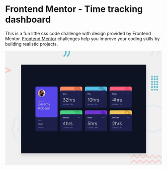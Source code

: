 # Frontend Mentor - Time tracking dashboard

This is a fun little css code challenge with design provided by Frontend Mentor.
[Frontend Mentor](https://www.frontendmentor.io) challenges help you improve your coding skills by building realistic projects.

![Design preview for the Time tracking dashboard coding challenge](./design/desktop-preview.jpg)
